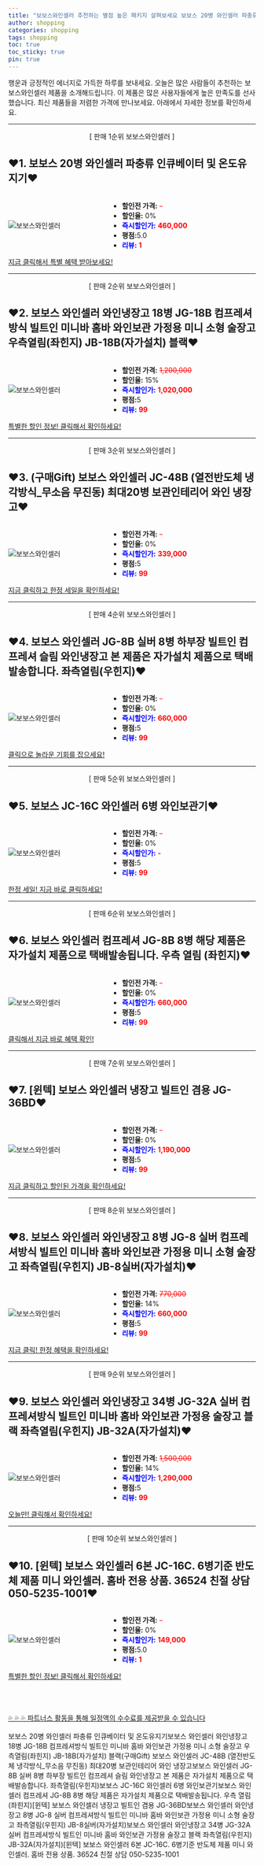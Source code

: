 ```yaml
---
title: "보보스와인셀러 추천하는 별점 높은 패키지 살펴보세요 보보스 20병 와인셀러 파충류 인큐베이터"
author: shopping
categories: shopping
tags: shopping
toc: true
toc_sticky: true
pin: true
---
```

행운과 긍정적인 에너지로 가득한 하루를 보내세요. 오늘은 많은 사람들이 추천하는 보보스와인셀러 제품을 소개해드립니다. 이 제품은 많은 사용자들에게 높은 만족도를 선사했습니다. 최신 제품들을 저렴한 가격에 만나보세요. 아래에서 자세한 정보를 확인하세요.

---
<p class="toplist" style="margin: 0 auto; display: block; width: fit-content;">[ 판매 1순위 보보스와인셀러 ]</p>

<h2><strong>❤️1. 보보스 20병 와인셀러 파충류 인큐베이터 및 온도유지기❤️</strong></h2>

<div style="display: flex; align-items: center;">
    <div style="flex: 0.4;">
        <img src="https://thumbnail10.coupangcdn.com/thumbnails/remote/230x230ex/image/vendor_inventory/51ec/40f89c73d8e1ab543c8af2eaff4a31eccd7e6c2aade52059dc7168cc7526.jpg" alt="보보스와인셀러" style="max-width: 100%;">
    </div>
    <div style="flex: 0.6; margin-left: 10px;">
        <ul>
            <li><strong>할인전 가격:</strong> <del style="color: red;">-</del></li>
            <li><strong>할인율:</strong> 0%</li>
            <li><span style='color:blue'><strong>즉시할인가:</strong></span> <span style='color:red'><strong>460,000</strong></span></li>
            <li><strong>평점:</strong>5.0</li>
            <li><span style='color:blue'><strong>리뷰:</strong></span> <span style='color:red'><strong>1</strong></span></li>
        </ul>
    </div>
</div>
<div class="center">
    <a href="https://William4Davisa.github.io?lptag=AF9450613&subid=githubio&pageKey=7296734018&traceid=V0-153&itemId=18662358294&vendorItemId=85796947978" class="myButton">
        지금 클릭해서 특별 혜택 받아보세요!
    </a>
</div>


---
<p class="toplist" style="margin: 0 auto; display: block; width: fit-content;">[ 판매 2순위 보보스와인셀러 ]</p>

<h2><strong>❤️2. 보보스 와인셀러 와인냉장고 18병 JG-18B 컴프레셔방식 빌트인 미니바 홈바 와인보관 가정용 미니 소형 술장고 우측열림(좌힌지) JB-18B(자가설치) 블랙❤️</strong></h2>

<div style="display: flex; align-items: center;">
    <div style="flex: 0.4;">
        <img src="https://thumbnail6.coupangcdn.com/thumbnails/remote/230x230ex/image/vendor_inventory/7538/75c33023b6b3e2be9cbd4351f38f7e388a282710a530083e6f50c400ef27.jpg" alt="보보스와인셀러" style="max-width: 100%;">
    </div>
    <div style="flex: 0.6; margin-left: 10px;">
        <ul>
            <li><strong>할인전 가격:</strong> <del style="color: red;">1,200,000</del></li>
            <li><strong>할인율:</strong> 15%</li>
            <li><span style='color:blue'><strong>즉시할인가:</strong></span> <span style='color:red'><strong>1,020,000</strong></span></li>
            <li><strong>평점:</strong>5</li>
            <li><span style='color:blue'><strong>리뷰:</strong></span> <span style='color:red'><strong>99</strong></span></li>
        </ul>
    </div>
</div>
<div class="center">
    <a href="https://William4Davisa.github.io?lptag=AF9450613&subid=githubio&pageKey=7750390244&traceid=V0-153&itemId=20874894689&vendorItemId=87942157251" class="myButton">
        특별한 할인 정보! 클릭해서 확인하세요!
    </a>
</div>


---
<p class="toplist" style="margin: 0 auto; display: block; width: fit-content;">[ 판매 3순위 보보스와인셀러 ]</p>

<h2><strong>❤️3. (구매Gift) 보보스 와인셀러 JC-48B (열전반도체 냉각방식_무소음 무진동) 최대20병 보관인테리어 와인 냉장고❤️</strong></h2>

<div style="display: flex; align-items: center;">
    <div style="flex: 0.4;">
        <img src="https://thumbnail9.coupangcdn.com/thumbnails/remote/230x230ex/image/vendor_inventory/3fba/7e787aeb615e77132e0f6ab8b748e34ce88fa890adbae2c462e1303bbfc0.jpeg" alt="보보스와인셀러" style="max-width: 100%;">
    </div>
    <div style="flex: 0.6; margin-left: 10px;">
        <ul>
            <li><strong>할인전 가격:</strong> <del style="color: red;">-</del></li>
            <li><strong>할인율:</strong> 0%</li>
            <li><span style='color:blue'><strong>즉시할인가:</strong></span> <span style='color:red'><strong>339,000</strong></span></li>
            <li><strong>평점:</strong>5</li>
            <li><span style='color:blue'><strong>리뷰:</strong></span> <span style='color:red'><strong>99</strong></span></li>
        </ul>
    </div>
</div>
<div class="center">
    <a href="https://William4Davisa.github.io?lptag=AF9450613&subid=githubio&pageKey=7194860488&traceid=V0-153&itemId=18173350951&vendorItemId=85796947966" class="myButton">
        지금 클릭하고 한정 세일을 확인하세요!
    </a>
</div>


---
<p class="toplist" style="margin: 0 auto; display: block; width: fit-content;">[ 판매 4순위 보보스와인셀러 ]</p>

<h2><strong>❤️4. 보보스 와인셀러 JG-8B 실버 8병 하부장 빌트인 컴프레셔 슬림 와인냉장고 본 제품은 자가설치 제품으로 택배발송합니다. 좌측열림(우힌지)❤️</strong></h2>

<div style="display: flex; align-items: center;">
    <div style="flex: 0.4;">
        <img src="https://thumbnail10.coupangcdn.com/thumbnails/remote/230x230ex/image/vendor_inventory/3d7e/bb2f96bb37495b263c4fd0eb59cc7292235c69d619464879aad897482522.jpg" alt="보보스와인셀러" style="max-width: 100%;">
    </div>
    <div style="flex: 0.6; margin-left: 10px;">
        <ul>
            <li><strong>할인전 가격:</strong> <del style="color: red;">-</del></li>
            <li><strong>할인율:</strong> 0%</li>
            <li><span style='color:blue'><strong>즉시할인가:</strong></span> <span style='color:red'><strong>660,000</strong></span></li>
            <li><strong>평점:</strong>5</li>
            <li><span style='color:blue'><strong>리뷰:</strong></span> <span style='color:red'><strong>99</strong></span></li>
        </ul>
    </div>
</div>
<div class="center">
    <a href="https://William4Davisa.github.io?lptag=AF9450613&subid=githubio&pageKey=8225206212&traceid=V0-153&itemId=23653837677&vendorItemId=90679199742" class="myButton">
        클릭으로 놀라운 기회를 잡으세요!
    </a>
</div>


---
<p class="toplist" style="margin: 0 auto; display: block; width: fit-content;">[ 판매 5순위 보보스와인셀러 ]</p>

<h2><strong>❤️5. 보보스 JC-16C 와인셀러 6병 와인보관기❤️</strong></h2>

<div style="display: flex; align-items: center;">
    <div style="flex: 0.4;">
        <img src="https://thumbnail10.coupangcdn.com/thumbnails/remote/230x230ex/image/vendor_inventory/2f6a/46b0c28767cbd9e7fbef1ca466a6b602570f208de0dd7503e1e01fbc643f.jpeg" alt="보보스와인셀러" style="max-width: 100%;">
    </div>
    <div style="flex: 0.6; margin-left: 10px;">
        <ul>
            <li><strong>할인전 가격:</strong> <del style="color: red;">-</del></li>
            <li><strong>할인율:</strong> 0%</li>
            <li><span style='color:blue'><strong>즉시할인가:</strong></span> <span style='color:red'><strong>-</strong></span></li>
            <li><strong>평점:</strong>5</li>
            <li><span style='color:blue'><strong>리뷰:</strong></span> <span style='color:red'><strong>99</strong></span></li>
        </ul>
    </div>
</div>
<div class="center">
    <a href="https://William4Davisa.github.io?lptag=AF9450613&subid=githubio&pageKey=8250146684&traceid=V0-153&itemId=23750238115&vendorItemId=90774763283" class="myButton">
        한정 세일! 지금 바로 클릭하세요!
    </a>
</div>


---
<p class="toplist" style="margin: 0 auto; display: block; width: fit-content;">[ 판매 6순위 보보스와인셀러 ]</p>

<h2><strong>❤️6. 보보스 와인셀러 컴프레셔 JG-8B 8병 해당 제품은 자가설치 제품으로 택배발송됩니다. 우측 열림 (좌힌지)❤️</strong></h2>

<div style="display: flex; align-items: center;">
    <div style="flex: 0.4;">
        <img src="https://thumbnail8.coupangcdn.com/thumbnails/remote/230x230ex/image/vendor_inventory/2b04/284c874605394dac4a69294ed1890c2ded568d860e7301e4aea0e1405c3c.jpg" alt="보보스와인셀러" style="max-width: 100%;">
    </div>
    <div style="flex: 0.6; margin-left: 10px;">
        <ul>
            <li><strong>할인전 가격:</strong> <del style="color: red;">-</del></li>
            <li><strong>할인율:</strong> 0%</li>
            <li><span style='color:blue'><strong>즉시할인가:</strong></span> <span style='color:red'><strong>660,000</strong></span></li>
            <li><strong>평점:</strong>5</li>
            <li><span style='color:blue'><strong>리뷰:</strong></span> <span style='color:red'><strong>99</strong></span></li>
        </ul>
    </div>
</div>
<div class="center">
    <a href="https://William4Davisa.github.io?lptag=AF9450613&subid=githubio&pageKey=8234010182&traceid=V0-153&itemId=23701390295&vendorItemId=90726442991" class="myButton">
        클릭해서 지금 바로 혜택 확인!
    </a>
</div>


---
<p class="toplist" style="margin: 0 auto; display: block; width: fit-content;">[ 판매 7순위 보보스와인셀러 ]</p>

<h2><strong>❤️7. [윈텍] 보보스 와인셀러 냉장고 빌트인 겸용 JG-36BD❤️</strong></h2>

<div style="display: flex; align-items: center;">
    <div style="flex: 0.4;">
        <img src="https://thumbnail10.coupangcdn.com/thumbnails/remote/230x230ex/image/vendor_inventory/6199/44bb39c0ce245fff12524fd9cfb8b4e5552eec7eef7d5c065de5b2a29438.jpg" alt="보보스와인셀러" style="max-width: 100%;">
    </div>
    <div style="flex: 0.6; margin-left: 10px;">
        <ul>
            <li><strong>할인전 가격:</strong> <del style="color: red;">-</del></li>
            <li><strong>할인율:</strong> 0%</li>
            <li><span style='color:blue'><strong>즉시할인가:</strong></span> <span style='color:red'><strong>1,190,000</strong></span></li>
            <li><strong>평점:</strong>5</li>
            <li><span style='color:blue'><strong>리뷰:</strong></span> <span style='color:red'><strong>99</strong></span></li>
        </ul>
    </div>
</div>
<div class="center">
    <a href="https://William4Davisa.github.io?lptag=AF9450613&subid=githubio&pageKey=8247471462&traceid=V0-153&itemId=23739567891&vendorItemId=90764190832" class="myButton">
        지금 클릭하고 할인된 가격을 확인하세요!
    </a>
</div>


---
<p class="toplist" style="margin: 0 auto; display: block; width: fit-content;">[ 판매 8순위 보보스와인셀러 ]</p>

<h2><strong>❤️8. 보보스 와인셀러 와인냉장고 8병 JG-8 실버 컴프레셔방식 빌트인 미니바 홈바 와인보관 가정용 미니 소형 술장고 좌측열림(우힌지) JB-8실버(자가설치)❤️</strong></h2>

<div style="display: flex; align-items: center;">
    <div style="flex: 0.4;">
        <img src="https://thumbnail8.coupangcdn.com/thumbnails/remote/230x230ex/image/vendor_inventory/2b04/284c874605394dac4a69294ed1890c2ded568d860e7301e4aea0e1405c3c.jpg" alt="보보스와인셀러" style="max-width: 100%;">
    </div>
    <div style="flex: 0.6; margin-left: 10px;">
        <ul>
            <li><strong>할인전 가격:</strong> <del style="color: red;">770,000</del></li>
            <li><strong>할인율:</strong> 14%</li>
            <li><span style='color:blue'><strong>즉시할인가:</strong></span> <span style='color:red'><strong>660,000</strong></span></li>
            <li><strong>평점:</strong>5</li>
            <li><span style='color:blue'><strong>리뷰:</strong></span> <span style='color:red'><strong>99</strong></span></li>
        </ul>
    </div>
</div>
<div class="center">
    <a href="https://William4Davisa.github.io?lptag=AF9450613&subid=githubio&pageKey=7750279371&traceid=V0-153&itemId=20874363622&vendorItemId=87941632744" class="myButton">
        지금 클릭! 한정 혜택을 확인하세요!
    </a>
</div>


---
<p class="toplist" style="margin: 0 auto; display: block; width: fit-content;">[ 판매 9순위 보보스와인셀러 ]</p>

<h2><strong>❤️9. 보보스 와인셀러 와인냉장고 34병 JG-32A 실버 컴프레셔방식 빌트인 미니바 홈바 와인보관 가정용 술장고 블랙 좌측열림(우힌지) JB-32A(자가설치)❤️</strong></h2>

<div style="display: flex; align-items: center;">
    <div style="flex: 0.4;">
        <img src="https://thumbnail9.coupangcdn.com/thumbnails/remote/230x230ex/image/vendor_inventory/1635/95e1d51b52f1bb7fde4cd07ca8e9a8a4ba6232e0c6b596c1737123bd6196.jpg" alt="보보스와인셀러" style="max-width: 100%;">
    </div>
    <div style="flex: 0.6; margin-left: 10px;">
        <ul>
            <li><strong>할인전 가격:</strong> <del style="color: red;">1,500,000</del></li>
            <li><strong>할인율:</strong> 14%</li>
            <li><span style='color:blue'><strong>즉시할인가:</strong></span> <span style='color:red'><strong>1,290,000</strong></span></li>
            <li><strong>평점:</strong>5</li>
            <li><span style='color:blue'><strong>리뷰:</strong></span> <span style='color:red'><strong>99</strong></span></li>
        </ul>
    </div>
</div>
<div class="center">
    <a href="https://William4Davisa.github.io?lptag=AF9450613&subid=githubio&pageKey=7816030063&traceid=V0-153&itemId=21214929083&vendorItemId=87943750315" class="myButton">
        오늘만! 클릭해서 확인하세요!
    </a>
</div>


---
<p class="toplist" style="margin: 0 auto; display: block; width: fit-content;">[ 판매 10순위 보보스와인셀러 ]</p>

<h2><strong>❤️10. [윈텍] 보보스 와인셀러 6본 JC-16C. 6병기준 반도체 제품 미니 와인셀러. 홈바 전용 상품. 36524 친절 상담 050-5235-1001❤️</strong></h2>

<div style="display: flex; align-items: center;">
    <div style="flex: 0.4;">
        <img src="https://thumbnail8.coupangcdn.com/thumbnails/remote/230x230ex/image/vendor_inventory/d15e/ac89fc5bbce06745ede221b3446b2f331829a4ec1edc1305979359f9f484.jpeg" alt="보보스와인셀러" style="max-width: 100%;">
    </div>
    <div style="flex: 0.6; margin-left: 10px;">
        <ul>
            <li><strong>할인전 가격:</strong> <del style="color: red;">-</del></li>
            <li><strong>할인율:</strong> 0%</li>
            <li><span style='color:blue'><strong>즉시할인가:</strong></span> <span style='color:red'><strong>149,000</strong></span></li>
            <li><strong>평점:</strong>5.0</li>
            <li><span style='color:blue'><strong>리뷰:</strong></span> <span style='color:red'><strong>1</strong></span></li>
        </ul>
    </div>
</div>
<div class="center">
    <a href="https://William4Davisa.github.io?lptag=AF9450613&subid=githubio&pageKey=6312135351&traceid=V0-153&itemId=13107153341&vendorItemId=80367378951" class="myButton">
        특별한 할인 정보! 클릭해서 확인하세요!
    </a>
</div>

<br><br><br>[💦 💦 💦 파트너스 활동을 통해 일정액의 수수료를 제공받을 수 있습니다](https://link.coupang.com/a/bcpT2c)<br><br>보보스 20병 와인셀러 파충류 인큐베이터 및 온도유지기보보스 와인셀러 와인냉장고 18병 JG-18B 컴프레셔방식 빌트인 미니바 홈바 와인보관 가정용 미니 소형 술장고 우측열림(좌힌지) JB-18B(자가설치) 블랙(구매Gift) 보보스 와인셀러 JC-48B (열전반도체 냉각방식_무소음 무진동) 최대20병 보관인테리어 와인 냉장고보보스 와인셀러 JG-8B 실버 8병 하부장 빌트인 컴프레셔 슬림 와인냉장고 본 제품은 자가설치 제품으로 택배발송합니다. 좌측열림(우힌지)보보스 JC-16C 와인셀러 6병 와인보관기보보스 와인셀러 컴프레셔 JG-8B 8병 해당 제품은 자가설치 제품으로 택배발송됩니다. 우측 열림 (좌힌지)[윈텍] 보보스 와인셀러 냉장고 빌트인 겸용 JG-36BD보보스 와인셀러 와인냉장고 8병 JG-8 실버 컴프레셔방식 빌트인 미니바 홈바 와인보관 가정용 미니 소형 술장고 좌측열림(우힌지) JB-8실버(자가설치)보보스 와인셀러 와인냉장고 34병 JG-32A 실버 컴프레셔방식 빌트인 미니바 홈바 와인보관 가정용 술장고 블랙 좌측열림(우힌지) JB-32A(자가설치)[윈텍] 보보스 와인셀러 6본 JC-16C. 6병기준 반도체 제품 미니 와인셀러. 홈바 전용 상품. 36524 친절 상담 050-5235-1001